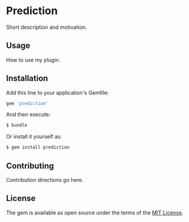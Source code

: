# Prediction
Short description and motivation.

## Usage
How to use my plugin.

## Installation
Add this line to your application's Gemfile:

```ruby
gem 'prediction'
```

And then execute:
```bash
$ bundle
```

Or install it yourself as:
```bash
$ gem install prediction
```

## Contributing
Contribution directions go here.

## License
The gem is available as open source under the terms of the [MIT License](https://opensource.org/licenses/MIT).
